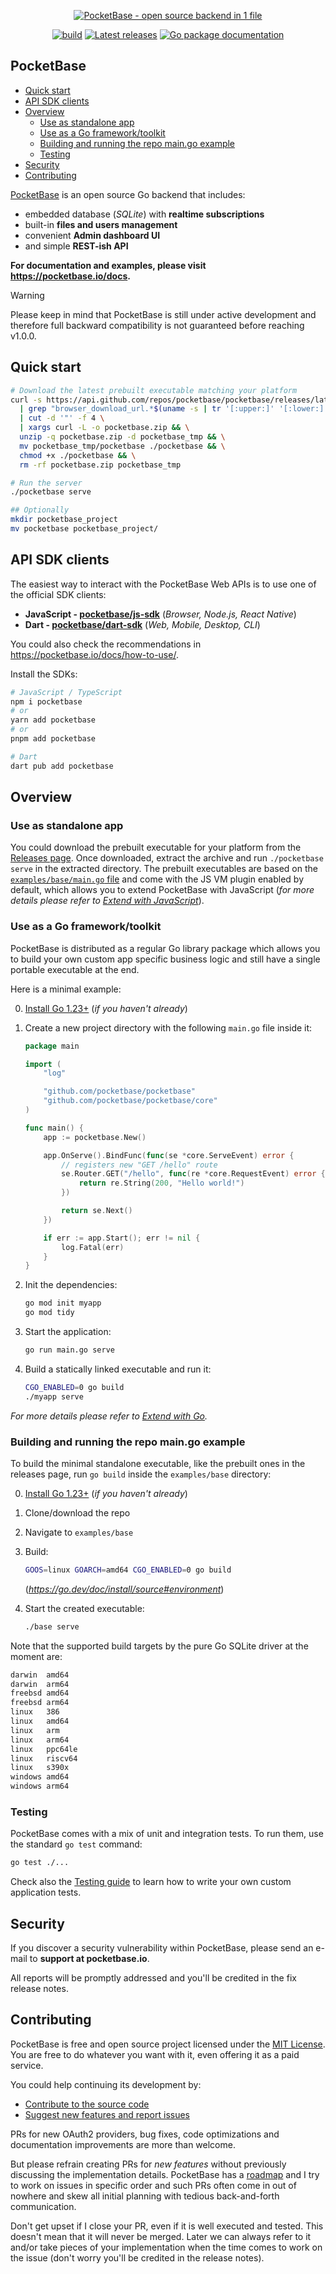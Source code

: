 <p align="center">
    <a href="https://pocketbase.io" target="_blank" rel="noopener">
        <img src="https://i.imgur.com/5qimnm5.png" alt="PocketBase - open source backend in 1 file" />
    </a>
</p>

<p align="center">
    <a href="https://github.com/pocketbase/pocketbase/actions/workflows/release.yaml" target="_blank" rel="noopener"><img src="https://github.com/pocketbase/pocketbase/actions/workflows/release.yaml/badge.svg" alt="build" /></a>
    <a href="https://github.com/pocketbase/pocketbase/releases" target="_blank" rel="noopener"><img src="https://img.shields.io/github/release/pocketbase/pocketbase.svg" alt="Latest releases" /></a>
    <a href="https://pkg.go.dev/github.com/pocketbase/pocketbase" target="_blank" rel="noopener"><img src="https://godoc.org/github.com/pocketbase/pocketbase?status.svg" alt="Go package documentation" /></a>
</p>

## PocketBase <!-- omit in toc -->

- [Quick start](#quick-start)
- [API SDK clients](#api-sdk-clients)
- [Overview](#overview)
  - [Use as standalone app](#use-as-standalone-app)
  - [Use as a Go framework/toolkit](#use-as-a-go-frameworktoolkit)
  - [Building and running the repo main.go example](#building-and-running-the-repo-maingo-example)
  - [Testing](#testing)
- [Security](#security)
- [Contributing](#contributing)

[PocketBase](https://pocketbase.io) is an open source Go backend that includes:

- embedded database (_SQLite_) with **realtime subscriptions**
- built-in **files and users management**
- convenient **Admin dashboard UI**
- and simple **REST-ish API**

**For documentation and examples, please visit https://pocketbase.io/docs.**

> [!WARNING]
> Please keep in mind that PocketBase is still under active development
> and therefore full backward compatibility is not guaranteed before reaching v1.0.0.

## Quick start

```bash
# Download the latest prebuilt executable matching your platform
curl -s https://api.github.com/repos/pocketbase/pocketbase/releases/latest \
  | grep "browser_download_url.*$(uname -s | tr '[:upper:]' '[:lower:]')_$(uname -m | sed 's/x86_64/amd64/' | sed 's/aarch64/arm64/')\.zip" \
  | cut -d '"' -f 4 \
  | xargs curl -L -o pocketbase.zip && \
  unzip -q pocketbase.zip -d pocketbase_tmp && \
  mv pocketbase_tmp/pocketbase ./pocketbase && \
  chmod +x ./pocketbase && \
  rm -rf pocketbase.zip pocketbase_tmp

# Run the server
./pocketbase serve

## Optionally
mkdir pocketbase_project
mv pocketbase pocketbase_project/

```

## API SDK clients

The easiest way to interact with the PocketBase Web APIs is to use one of the official SDK clients:

- **JavaScript - [pocketbase/js-sdk](https://github.com/pocketbase/js-sdk)** (_Browser, Node.js, React Native_)
- **Dart - [pocketbase/dart-sdk](https://github.com/pocketbase/dart-sdk)** (_Web, Mobile, Desktop, CLI_)

You could also check the recommendations in https://pocketbase.io/docs/how-to-use/.

Install the SDKs:

```sh
# JavaScript / TypeScript
npm i pocketbase
# or
yarn add pocketbase
# or
pnpm add pocketbase

# Dart
dart pub add pocketbase
```

## Overview

### Use as standalone app

You could download the prebuilt executable for your platform from the [Releases page](https://github.com/pocketbase/pocketbase/releases).
Once downloaded, extract the archive and run `./pocketbase serve` in the extracted directory.
The prebuilt executables are based on the [`examples/base/main.go` file](https://github.com/pocketbase/pocketbase/blob/master/examples/base/main.go) and come with the JS VM plugin enabled by default, which allows you to extend PocketBase with JavaScript (_for more details please refer to [Extend with JavaScript](https://pocketbase.io/docs/js-overview/)_).

### Use as a Go framework/toolkit

PocketBase is distributed as a regular Go library package which allows you to build
your own custom app specific business logic and still have a single portable executable at the end.

Here is a minimal example:

0. [Install Go 1.23+](https://go.dev/doc/install) (_if you haven't already_)

1. Create a new project directory with the following `main.go` file inside it:

   ```go
   package main

   import (
       "log"

       "github.com/pocketbase/pocketbase"
       "github.com/pocketbase/pocketbase/core"
   )

   func main() {
       app := pocketbase.New()

       app.OnServe().BindFunc(func(se *core.ServeEvent) error {
           // registers new "GET /hello" route
           se.Router.GET("/hello", func(re *core.RequestEvent) error {
               return re.String(200, "Hello world!")
           })

           return se.Next()
       })

       if err := app.Start(); err != nil {
           log.Fatal(err)
       }
   }
   ```

2. Init the dependencies:

   ```sh
   go mod init myapp
   go mod tidy
   ```

3. Start the application:

   ```sh
   go run main.go serve
   ```

4. Build a statically linked executable and run it:

   ```sh
   CGO_ENABLED=0 go build
   ./myapp serve
   ```

_For more details please refer to [Extend with Go](https://pocketbase.io/docs/go-overview/)._

### Building and running the repo main.go example

To build the minimal standalone executable, like the prebuilt ones in the releases page, run `go build` inside the `examples/base` directory:

0. [Install Go 1.23+](https://go.dev/doc/install) (_if you haven't already_)
1. Clone/download the repo
2. Navigate to `examples/base`
3. Build:

   ```sh
   GOOS=linux GOARCH=amd64 CGO_ENABLED=0 go build
   ```

   (_https://go.dev/doc/install/source#environment_)

4. Start the created executable:

   ```sh
   ./base serve
   ```

Note that the supported build targets by the pure Go SQLite driver at the moment are:

```bash
darwin  amd64
darwin  arm64
freebsd amd64
freebsd arm64
linux   386
linux   amd64
linux   arm
linux   arm64
linux   ppc64le
linux   riscv64
linux   s390x
windows amd64
windows arm64
```

### Testing

PocketBase comes with a mix of unit and integration tests.
To run them, use the standard `go test` command:

```sh
go test ./...
```

Check also the [Testing guide](http://pocketbase.io/docs/testing) to learn how to write your own custom application tests.

## Security

If you discover a security vulnerability within PocketBase, please send an e-mail to **support at pocketbase.io**.

All reports will be promptly addressed and you'll be credited in the fix release notes.

## Contributing

PocketBase is free and open source project licensed under the [MIT License](LICENSE.md).
You are free to do whatever you want with it, even offering it as a paid service.

You could help continuing its development by:

- [Contribute to the source code](CONTRIBUTING.md)
- [Suggest new features and report issues](https://github.com/pocketbase/pocketbase/issues)

PRs for new OAuth2 providers, bug fixes, code optimizations and documentation improvements are more than welcome.

But please refrain creating PRs for _new features_ without previously discussing the implementation details.
PocketBase has a [roadmap](https://github.com/orgs/pocketbase/projects/2) and I try to work on issues in specific order and such PRs often come in out of nowhere and skew all initial planning with tedious back-and-forth communication.

Don't get upset if I close your PR, even if it is well executed and tested. This doesn't mean that it will never be merged.
Later we can always refer to it and/or take pieces of your implementation when the time comes to work on the issue (don't worry you'll be credited in the release notes).
